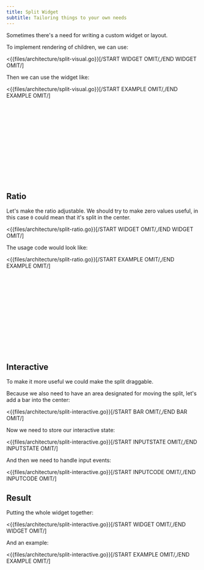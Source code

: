 ```yaml
---
title: Split Widget
subtitle: Tailoring things to your own needs
---
```


Sometimes there's a need for writing a custom widget or layout.

To implement rendering of children, we can use:

<{{files/architecture/split-visual.go}}[/START WIDGET OMIT/,/END WIDGET OMIT/]

Then we can use the widget like:

<{{files/architecture/split-visual.go}}[/START EXAMPLE OMIT/,/END EXAMPLE OMIT/]

<pre style="min-height: 200px" data-run="wasm" data-pkg="architecture" data-args="split-visual" data-size="400x200"></pre>

## Ratio

Let's make the ratio adjustable. We should try to make zero values useful, in this case `0` could mean that it's split in the center.

<{{files/architecture/split-ratio.go}}[/START WIDGET OMIT/,/END WIDGET OMIT/]

The usage code would look like:

<{{files/architecture/split-ratio.go}}[/START EXAMPLE OMIT/,/END EXAMPLE OMIT/]

<pre style="min-height: 200px" data-run="wasm" data-pkg="architecture" data-args="split-ratio" data-size="400x200"></pre>

## Interactive

To make it more useful we could make the split draggable.

Because we also need to have an area designated for moving the split, let's add a bar into the center:

<{{files/architecture/split-interactive.go}}[/START BAR OMIT/,/END BAR OMIT/]

Now we need to store our interactive state:

<{{files/architecture/split-interactive.go}}[/START INPUTSTATE OMIT/,/END INPUTSTATE OMIT/]

And then we need to handle input events:

<{{files/architecture/split-interactive.go}}[/START INPUTCODE OMIT/,/END INPUTCODE OMIT/]

## Result

Putting the whole widget together:

<{{files/architecture/split-interactive.go}}[/START WIDGET OMIT/,/END WIDGET OMIT/]

And an example:

<{{files/architecture/split-interactive.go}}[/START EXAMPLE OMIT/,/END EXAMPLE OMIT/]

<pre style="min-height: 200px" data-run="wasm" data-pkg="architecture" data-args="split-interactive" data-size="400x200"></pre>